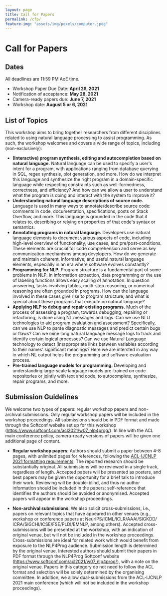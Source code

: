 ```yaml
---
layout: page
title: Call for Papers
permalink: /cfp/
feature-img: "assets/img/pexels/computer.jpeg"
---
```

# Call for Papers

## Dates

All deadlines are 11:59 PM AoE time.

+ Workshop Paper Due Date: **April 26, 2021** 
+ Notification of acceptance: **May 28, 2021**
+ Camera-ready papers due: **June 7, 2021**
+ Workshop date: **August 5 or 6, 2021**


## List of Topics 

This workshop aims to bring together researchers from different disciplines related to using natural language processing to assist programming. As such, the workshop welcomes and covers a wide range of topics, including (non-exclusively):

+ **(Interactive) program synthesis, editing and autocompletion based on natural language.** Natural language can be used to specify a user's intent for a program, with applications ranging from database querying in SQL, regex synthesis, plot generation, and more. How do we interpret this language and synthesize the right program in a domain-specific language while respecting constraints such as well-formedness, correctness, and efficiency? And how can we allow a user to understand what the program is doing and interact with the system to improve it?
+ **Understanding natural language descriptions of source code.** Language is used in many ways to annotate/describe source code: comments in code, documentation, specifications, posts on Stack Overflow, and more. This language is grounded in the code that it relates to, describing or relying on properties of that code's syntax or semantics.
+ **Annotating programs in natural language.** Developers use natural language elements to document various aspects of code, including high-level overview of functionality, use cases, and pre/post-conditions. These elements are crucial for code comprehension and serve as key communication mechanisms among developers. How do we generate and maintain coherent, informative, and useful natural language elements, especially in an era where software evolves constantly?
+ **Programming for NLP.** Program structure is a fundamental part of some problems in NLP. In information extraction, data programming or the use of labeling functions allows easy scaling of annotation. In question answering, tasks involving tables, multi-step reasoning, or numerical reasoning are often grounded in programs. How can the language involved in these cases give rise to program structure, and what is special about these programs that execute on natural language?
+ **Applying NLP to debug and repair existing programs.** Much of the process of assessing a program, towards debugging, repairing or refactoring, is done using NL messages and logs. Can we use NLU technologies to aid program evaluation and assessment? Specifically, can we use NLP to parse diagnostic messages and predict certain bugs or flaws? Can we mine long natural language message logs to track and identify certain logical processes? Can we use Natural Language technology to detect (in)appropriate links between variables according to their names' significant meanings? Here we are intersted in any way in which NL output helps the programming and software evaluation process.
+ **Pre-trained language models for programming.** Developing and understanding large-scale language models pre-trained on code repositories or jointly with text and code, to autocomplete, synthesize, repair programs, and more.

## Submission Guidelines

We welcome two types of papers: regular workshop papers and non-archival submissions. Only regular workshop papers will be included in the workshop proceedings. All submissions should be in PDF format and made through the Softconf website set up for this workshop (<a href="https://www.softconf.com/acl2021/w07_nlp4prog/">https://www.softconf.com/acl2021/w07_nlp4prog/</a>). In line with the ACL main conference policy, camera-ready versions of papers will be given one additional page of content.

+ **Regular workshop papers**: Authors should submit a paper between 4-8 pages, with unlimited pages for references, following the <a href="https://2021.aclweb.org/calls/papers/">ACL-IJCNLP 2021 formatting requirements</a>. The reported research should be substantially original. All submissions will be reviewed in a single track, regardless of length. Accepted papers will be presented as posters, and best papers may be given the opportunity for a brief talk to introduce their work. Reviewing will be double-blind, and thus no author information should be included in the papers; self-reference that identifies the authors should be avoided or anonymised. Accepted papers will appear in the workshop proceedings.

+ **Non-archival submissions**: We also solicit cross-submissions, i.e., papers on relevant topics that have appeared in other venues (e.g., workshop or conference papers at NeurIPS/<wbr>ICML/<wbr>ICLR/<wbr>AAAI/<wbr>SIGKDD/<wbr>ICRA/<wbr>SIGCHI/<wbr>ICSE/<wbr>FSE/<wbr>PLDI/<wbr>EMNLP, among others). Accepted cross-submissions will be presented at the workshop, with an indication of original venue, but will not be included in the workshop proceedings. Cross-submissions are ideal for related work which would benefit from exposure to the NLP4Prog audience. Submission length is determined by the original venue. Interested authors should submit their papers in PDF format through the NLP4Prog Softconf website (<a href="https://www.softconf.com/acl2021/w07_nlp4prog/">https://www.softconf.com/acl2021/w07_nlp4prog/</a>), with a note on the original venue. Papers in this category do not need to follow the ACL format and selection will be solely determined by the organising committee. In addition, we allow dual-submissions from the ACL-IJCNLP 2021 main conference (which will not be included in the workshop proceedings).


